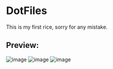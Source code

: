 # DotFiles

<p>This is my first rice, sorry for any mistake.</p>

<h2>Preview:</h2>

![image](https://user-images.githubusercontent.com/88698720/165876016-9b3f1468-f5e0-441b-bc83-5e2692175ed7.png)
![image](https://user-images.githubusercontent.com/88698720/165877297-13b575f2-89f9-4444-8908-ee218cfdc0ba.png)
![image](https://user-images.githubusercontent.com/88698720/165877435-686bfc0f-7245-4ec6-ad75-6fe463c63dbb.png)
